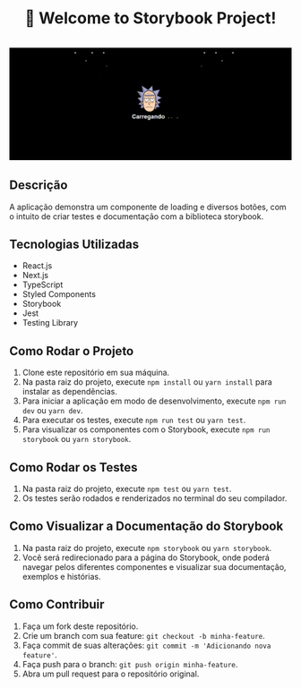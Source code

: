 <div align='center'>
  <h1 >🚀 Welcome to Storybook Project!</h1>
</div>

<br />

<div align='center'>

  <img src="./src/assets/storybook-project.png" alt='project image' width='600'  />
</div>

## Descrição

A aplicação demonstra um componente de loading e diversos botões, com o intuito de criar testes e documentação com a biblioteca storybook.

## Tecnologias Utilizadas

- React.js
- Next.js
- TypeScript
- Styled Components
- Storybook
- Jest
- Testing Library

## Como Rodar o Projeto

1. Clone este repositório em sua máquina.
2. Na pasta raiz do projeto, execute `npm install` ou `yarn install` para instalar as dependências.
3. Para iniciar a aplicação em modo de desenvolvimento, execute `npm run dev` ou `yarn dev`.
4. Para executar os testes, execute `npm run test` ou `yarn test`.
5. Para visualizar os componentes com o Storybook, execute `npm run storybook` ou `yarn storybook`.

## Como Rodar os Testes

1. Na pasta raiz do projeto, execute `npm test` ou `yarn test`.
2. Os testes serão rodados e renderizados no terminal do seu compilador.

## Como Visualizar a Documentação do Storybook

1. Na pasta raiz do projeto, execute `npm storybook` ou `yarn storybook`.
2. Você será redirecionado para a página do Storybook, onde poderá navegar pelos diferentes componentes e visualizar sua documentação, exemplos e histórias.

## Como Contribuir

1. Faça um fork deste repositório.
2. Crie um branch com sua feature: `git checkout -b minha-feature`.
3. Faça commit de suas alterações: `git commit -m 'Adicionando nova feature'`.
4. Faça push para o branch: `git push origin minha-feature`.
5. Abra um pull request para o repositório original.

